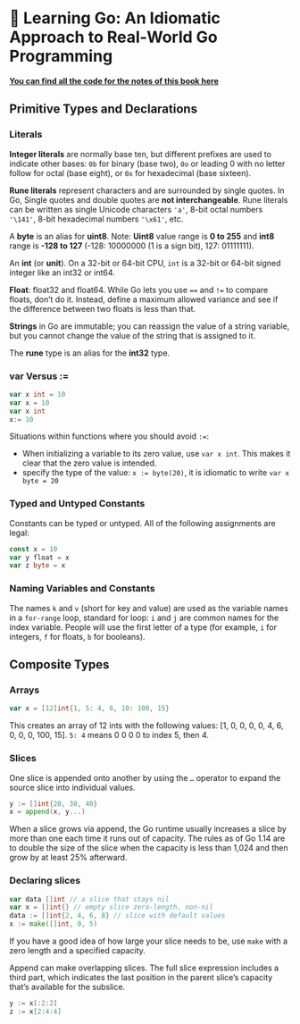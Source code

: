 # 📔 Learning Go: An Idiomatic Approach to Real-World Go Programming

**[You can find all the code for the notes of this book here](https://github.com/ledinhtrunghieu/learning-go)**

## Primitive Types and Declarations

### Literals

**Integer literals** are normally base ten, but different
prefixes are used to indicate other bases: `0b` for binary (base two), `0o` or leading 0 with no letter follow for octal (base
eight), or `0x` for hexadecimal (base sixteen). 

**Rune literals** represent characters and are surrounded by single quotes. In Go, Single quotes and double quotes 
are **not interchangeable**. Rune literals can be written as single Unicode characters `'a'`, 
8-bit octal numbers `'\141'`, 8-bit hexadecimal numbers `'\x61'`, etc.

A **byte** is an alias for **uint8**. Note: **Uint8** value range is **0 to 255** and **int8** range is **-128 to 127**
(-128: 10000000 (1 is a sign bit), 127: 01111111).

An **int** (or **unit**). On a 32-bit or 64-bit CPU, `int` is a 32-bit or 64-bit signed integer like
an int32 or int64.

**Float**: float32 and float64. While Go lets you use `==` and `!=` to compare floats, don’t do it.
Instead, define a maximum allowed variance and see if the difference 
between two floats is less than that.

**Strings** in Go are immutable; you can reassign the value of a string variable, but you
cannot change the value of the string that is assigned to it.

The **rune** type is an alias for the **int32** type.

### var Versus :=

```go
var x int = 10
var x = 10
var x int
x:= 10
```

Situations within functions where you should avoid `:=`:
* When initializing a variable to its zero value, use `var x int`. This makes it clear
  that the zero value is intended.
* specify
  the type of the value: `x := byte(20)`, it is idiomatic to write
  `var x byte = 20`

### Typed and Untyped Constants
Constants can be typed or untyped. 
All of the following assignments are legal:

````go
const x = 10
var y float = x
var z byte = x
````

### Naming Variables and Constants

The names `k` and `v` (short for key and value) are used as
the variable names in a `for-range` loop, standard for loop: `i` and `j`
are common names for the index variable. People will use the first
letter of a type (for example, `i` for integers, `f` for floats, `b` for
booleans).

## Composite Types

### Arrays

```go
var x = [12]int{1, 5: 4, 6, 10: 100, 15}
```

This creates an array of 12 ints with the following values: [1, 0, 0, 0, 0, 4, 6, 0, 0, 0,
100, 15]. `5: 4` means 0 0 0 0 to index 5, then 4.


### Slices


One slice is appended onto another by using the `…` operator to expand the source slice
into individual values.

```go
y := []int{20, 30, 40}
x = append(x, y...)
```


When a slice grows via append, the Go runtime usually increases a slice
by more than one each time it runs out of capacity. The rules as of Go 1.14 are to
double the size of the slice when the capacity is less than 1,024 and then grow by at
least 25% afterward.

### Declaring slices

```go
var data []int // a slice that stays nil
var x = []int{} // empty slice zero-length, non-nil
data := []int{2, 4, 6, 8} // slice with default values
x := make([]int, 0, 5)
```

If you have a good idea of how large your slice needs to be, use `make` with a zero length and a specified capacity. 

Append can make overlapping slices. The full slice expression includes a third part, which
indicates the last position in the parent slice’s capacity that’s available for the subslice.

```go
y := x[:2:2]
z := x[2:4:4]
```
